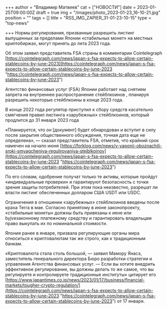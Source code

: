 +++
author = "Владимир Матвеев"
cat = ["НОВОСТИ"]
date = 2023-01-25T09:00:00Z
draft = true
img = "/images/photo_2023-01-23_16-10-21.jpg"
position = ""
tags = []
title = "RSS_IMG_ZAPIER_31-01-23-10-15"
type = "top-news"

+++
Нормы регулирования, призванные разрешить листинг выпущенных за пределами Японии «стабильных монет» на местных криптобиржах, могут принять до лета 2023 года.

Об этом заявил представитель FSA страны в комментарии Cointelegraph [https://cointelegraph.com/news/japan-s-fsa-expects-to-allow-certain-stablecoins-by-june-2023](https://cointelegraph.com/news/japan-s-fsa-expects-to-allow-certain-stablecoins-by-june-2023 "https://cointelegraph.com/news/japan-s-fsa-expects-to-allow-certain-stablecoins-by-june-2023")

Агентство финансовых услуг (FSA) Японии работает над снятием запрета на внутреннее распространение стейблкоинов , планируя разрешить некоторые стейблкоины в конце 2023 года.

В конце 2022 года регулятор приступил к сбору средств касательно смягчения правил листинга «зарубежных» стейблкоинов, который продлится до 31 января 2023 года

«Планируется, что он \[документ\] будет обнародован и вступит в силу после закрытия общественного обсуждения, точная дата еще не определена», — сказал представитель FSA, отметив, что крайний срок намечен на начало июня [https://forklog.com/news/v-yaponii-oboznachili-sroki-smyagcheniya-regulirovaniya-stejblkoinov](https://cointelegraph.com/news/japan-s-fsa-expects-to-allow-certain-stablecoins-by-june-2023 "https://cointelegraph.com/news/japan-s-fsa-expects-to-allow-certain-stablecoins-by-june-2023")

По его словам, одобрение получат только те активы, которые пройдут «индивидуальные проверки» и гарантируют безопасность с точки зрения защиты потребителей. При этом пока неизвестно, разрешат ли власти листинг обеспеченных долларом США USDT или USDC.

Ограничения в отношении «зарубежных» стейблкоинов введены после краха Terra в мае. Согласно принятому в июне законопроекту, «стабильные монеты» должны быть привязаны к иене или byjveзаконному платежному средству и гарантировать владельцам право выкупать их по номинальной стоимости.

Япония ранее в январе, призвала регулирующие органы мира относиться к криптовалютам так же строго, как к традиционным банкам.

«Криптовалюта стала столь большой, — заявил Мамору Янасэ, заместитель генерального директора Бюро разработки стратегии и управления Агентства финансовых услуг. — Если вы хотите внедрить эффективное регулирование, вы должны делать то же самое, что вы регулируете и контролируете традиционные институты» цитирует его [https://www.japantimes.co.jp/news/2023/01/17/business/financial-markets/tougher-crypto-regulation/](https://cointelegraph.com/news/japan-s-fsa-expects-to-allow-certain-stablecoins-by-june-2023 "https://cointelegraph.com/news/japan-s-fsa-expects-to-allow-certain-stablecoins-by-june-2023") от 17 января.